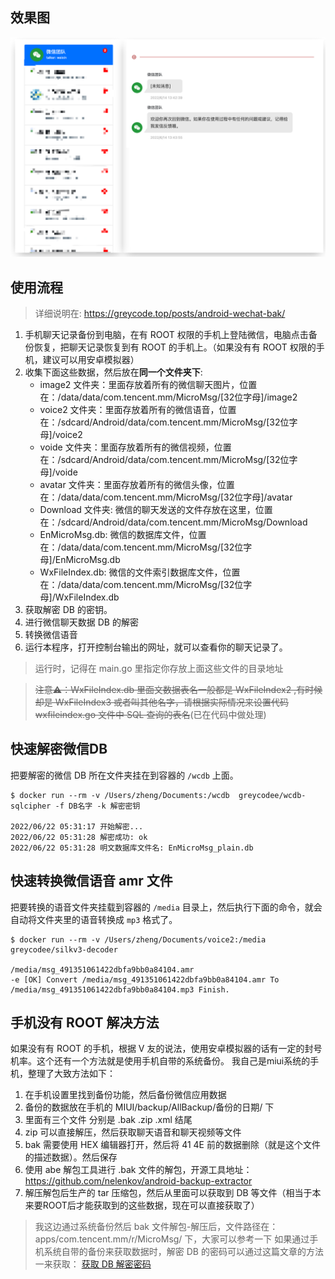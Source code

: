 ## 效果图
![](./web.png)

## 使用流程
> 详细说明在: https://greycode.top/posts/android-wechat-bak/

1. 手机聊天记录备份到电脑，在有 ROOT 权限的手机上登陆微信，电脑点击备份恢复，把聊天记录恢复到有 ROOT 的手机上。（如果没有有 ROOT 权限的手机，建议可以用安卓模拟器）
2. 收集下面这些数据，然后放在**同一个文件夹下**:
    - image2 文件夹：里面存放着所有的微信聊天图片，位置在：/data/data/com.tencent.mm/MicroMsg/[32位字母]/image2
    - voice2 文件夹：里面存放着所有的微信语音，位置在：/sdcard/Android/data/com.tencent.mm/MicroMsg/[32位字母]/voice2
    - voide 文件夹：里面存放着所有的微信视频，位置在：/sdcard/Android/data/com.tencent.mm/MicroMsg/[32位字母]/voide
    - avatar 文件夹：里面存放着所有的微信头像，位置在：/data/data/com.tencent.mm/MicroMsg/[32位字母]/avatar
    - Download 文件夹: 微信的聊天发送的文件存放在这里，位置在：/sdcard/Android/data/com.tencent.mm/MicroMsg/Download
    - EnMicroMsg.db: 微信的数据库文件，位置在：/data/data/com.tencent.mm/MicroMsg/[32位字母]/EnMicroMsg.db
    - WxFileIndex.db: 微信的文件索引数据库文件，位置在：/data/data/com.tencent.mm/MicroMsg/[32位字母]/WxFileIndex.db
3. 获取解密 DB 的密钥。
4. 进行微信聊天数据 DB 的解密
5. 转换微信语音
6. 运行本程序，打开控制台输出的网址，就可以查看你的聊天记录了。
> 运行时，记得在 main.go 里指定你存放上面这些文件的目录地址

> ~~注意⚠️：WxFileIndex.db 里面文数据表名一般都是 WxFileIndex2 ,有时候却是 WxFileIndex3 或者叫其他名字，请根据实际情况来设置代码 wxfileindex.go 文件中 SQL 查询的表名~~(已在代码中做处理)

## 快速解密微信DB
把要解密的微信 DB 所在文件夹挂在到容器的 `/wcdb` 上面。
```shell
$ docker run --rm -v /Users/zheng/Documents:/wcdb  greycodee/wcdb-sqlcipher -f DB名字 -k 解密密钥

2022/06/22 05:31:17 开始解密...
2022/06/22 05:31:28 解密成功: ok
2022/06/22 05:31:28 明文数据库文件名: EnMicroMsg_plain.db
```

## 快速转换微信语音 amr 文件
把要转换的语音文件夹挂载到容器的 `/media` 目录上，然后执行下面的命令，就会自动将文件夹里的语音转换成 `mp3` 格式了。
```shell
$ docker run --rm -v /Users/zheng/Documents/voice2:/media  greycodee/silkv3-decoder

/media/msg_491351061422dbfa9bb0a84104.amr
-e [OK] Convert /media/msg_491351061422dbfa9bb0a84104.amr To /media/msg_491351061422dbfa9bb0a84104.mp3 Finish.
```

## 手机没有 ROOT 解决方法
如果没有有 ROOT 的手机，根据 V 友的说法，使用安卓模拟器的话有一定的封号机率。这个还有一个方法就是使用手机自带的系统备份。
我自己是miui系统的手机，整理了大致方法如下：

1. 在手机设置里找到备份功能，然后备份微信应用数据
2. 备份的数据放在手机的 MIUI/backup/AllBackup/备份的日期/ 下
3. 里面有三个文件 分别是 .bak .zip .xml 结尾
4. zip 可以直接解压，然后获取聊天语音和聊天视频等文件
5. bak 需要使用 HEX 编辑器打开，然后将 41 4E 前的数据删除（就是这个文件的描述数据）。然后保存
6. 使用 abe 解包工具进行 .bak 文件的解包，开源工具地址：https://github.com/nelenkov/android-backup-extractor
7. 解压解包后生产的 tar 压缩包，然后从里面可以获取到 DB 等文件（相当于本来要ROOT后才能获取到的这些数据，现在可以直接获取了）

> 我这边通过系统备份然后 bak 文件解包-解压后，文件路径在：apps/com.tencent.mm/r/MicroMsg/ 下，大家可以参考一下
> 如果通过手机系统自带的备份来获取数据时，解密 DB 的密码可以通过这篇文章的方法一来获取： [获取 DB 解密密码](https://greycode.top/posts/android-wechat-bak/#%E8%8E%B7%E5%8F%96-db-%E8%AE%BF%E9%97%AE%E5%AF%86%E7%A0%81)
